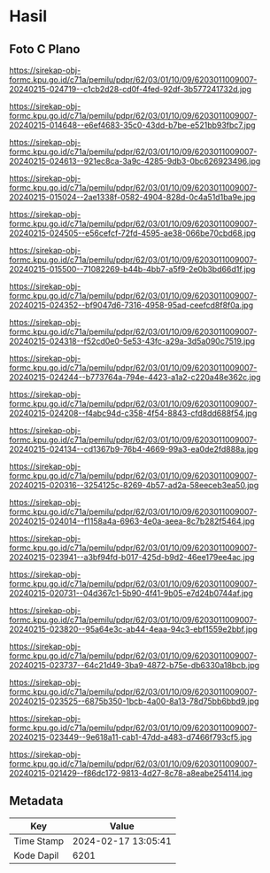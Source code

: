 # Hasil

## Foto C Plano

https://sirekap-obj-formc.kpu.go.id/c71a/pemilu/pdpr/62/03/01/10/09/6203011009007-20240215-024719--c1cb2d28-cd0f-4fed-92df-3b577241732d.jpg

https://sirekap-obj-formc.kpu.go.id/c71a/pemilu/pdpr/62/03/01/10/09/6203011009007-20240215-014648--e6ef4683-35c0-43dd-b7be-e521bb93fbc7.jpg

https://sirekap-obj-formc.kpu.go.id/c71a/pemilu/pdpr/62/03/01/10/09/6203011009007-20240215-024613--921ec8ca-3a9c-4285-9db3-0bc626923496.jpg

https://sirekap-obj-formc.kpu.go.id/c71a/pemilu/pdpr/62/03/01/10/09/6203011009007-20240215-015024--2ae1338f-0582-4904-828d-0c4a51d1ba9e.jpg

https://sirekap-obj-formc.kpu.go.id/c71a/pemilu/pdpr/62/03/01/10/09/6203011009007-20240215-024505--e56cefcf-72fd-4595-ae38-066be70cbd68.jpg

https://sirekap-obj-formc.kpu.go.id/c71a/pemilu/pdpr/62/03/01/10/09/6203011009007-20240215-015500--71082269-b44b-4bb7-a5f9-2e0b3bd66d1f.jpg

https://sirekap-obj-formc.kpu.go.id/c71a/pemilu/pdpr/62/03/01/10/09/6203011009007-20240215-024352--bf9047d6-7316-4958-95ad-ceefcd8f8f0a.jpg

https://sirekap-obj-formc.kpu.go.id/c71a/pemilu/pdpr/62/03/01/10/09/6203011009007-20240215-024318--f52cd0e0-5e53-43fc-a29a-3d5a090c7519.jpg

https://sirekap-obj-formc.kpu.go.id/c71a/pemilu/pdpr/62/03/01/10/09/6203011009007-20240215-024244--b773764a-794e-4423-a1a2-c220a48e362c.jpg

https://sirekap-obj-formc.kpu.go.id/c71a/pemilu/pdpr/62/03/01/10/09/6203011009007-20240215-024208--f4abc94d-c358-4f54-8843-cfd8dd688f54.jpg

https://sirekap-obj-formc.kpu.go.id/c71a/pemilu/pdpr/62/03/01/10/09/6203011009007-20240215-024134--cd1367b9-76b4-4669-99a3-ea0de2fd888a.jpg

https://sirekap-obj-formc.kpu.go.id/c71a/pemilu/pdpr/62/03/01/10/09/6203011009007-20240215-020316--3254125c-8269-4b57-ad2a-58eeceb3ea50.jpg

https://sirekap-obj-formc.kpu.go.id/c71a/pemilu/pdpr/62/03/01/10/09/6203011009007-20240215-024014--f1158a4a-6963-4e0a-aeea-8c7b282f5464.jpg

https://sirekap-obj-formc.kpu.go.id/c71a/pemilu/pdpr/62/03/01/10/09/6203011009007-20240215-023941--a3bf94fd-b017-425d-b9d2-46ee179ee4ac.jpg

https://sirekap-obj-formc.kpu.go.id/c71a/pemilu/pdpr/62/03/01/10/09/6203011009007-20240215-020731--04d367c1-5b90-4f41-9b05-e7d24b0744af.jpg

https://sirekap-obj-formc.kpu.go.id/c71a/pemilu/pdpr/62/03/01/10/09/6203011009007-20240215-023820--95a64e3c-ab44-4eaa-94c3-ebf1559e2bbf.jpg

https://sirekap-obj-formc.kpu.go.id/c71a/pemilu/pdpr/62/03/01/10/09/6203011009007-20240215-023737--64c21d49-3ba9-4872-b75e-db6330a18bcb.jpg

https://sirekap-obj-formc.kpu.go.id/c71a/pemilu/pdpr/62/03/01/10/09/6203011009007-20240215-023525--6875b350-1bcb-4a00-8a13-78d75bb6bbd9.jpg

https://sirekap-obj-formc.kpu.go.id/c71a/pemilu/pdpr/62/03/01/10/09/6203011009007-20240215-023449--9e618a11-cab1-47dd-a483-d7466f793cf5.jpg

https://sirekap-obj-formc.kpu.go.id/c71a/pemilu/pdpr/62/03/01/10/09/6203011009007-20240215-021429--f86dc172-9813-4d27-8c78-a8eabe254114.jpg


## Metadata

| Key        | Value               |
| ---------- | ------------------- |
| Time Stamp | 2024-02-17 13:05:41 |
| Kode Dapil | 6201                |




